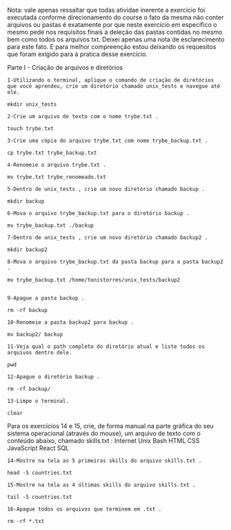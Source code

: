 Nota: vale apenas ressaltar que todas atividae inerente a exercício foi executada conforme direcionamento do course
o fato da mesma não conter arquivos ou pastas é exatamente por que neste exercício em específico o mesmo pede nos 
requisitos finais a deleção das pastas contidas no mesmo bem como todos os arquivos txt. Deixei apenas uma nota de
esclarecimento para este fato. E para melhor compreenção estou deixando os requesitos que foram exigido para à pratica
desse exercício.

 Parte I - Criação de arquivos e diretórios


    1-Utilizando o terminal, aplique o comando de criação de diretórios que você aprendeu, crie um diretório chamado unix_tests e navegue até ele.

    mkdir unix_tests

    2-Crie um arquivo de texto com o nome trybe.txt .
    
    touch trybe.txt 

    3-Crie uma cópia do arquivo trybe.txt com nome trybe_backup.txt .
 
    cp trybe.txt trybe_backup.txt

    4-Renomeie o arquivo trybe.txt .

    mv trybe.txt trybe_renomeado.txt

    5-Dentro de unix_tests , crie um novo diretório chamado backup .

    mkdir backup
    
    6-Mova o arquivo trybe_backup.txt para o diretório backup .

    mv trybe_backup.txt ./backup 

    7-Dentro de unix_tests , crie um novo diretório chamado backup2 .

    mkdir backup2

    8-Mova o arquivo trybe_backup.txt da pasta backup para a pasta backup2 .

    mv trybe_backup.txt /home/tonistorres/unix_tests/backup2


    9-Apague a pasta backup .

    rm -rf backup

    10-Renomeie a pasta backup2 para backup .

    mv backup2/ backup

    11-Veja qual o path completo do diretório atual e liste todos os arquivos dentro dele.

    pwd

    12-Apague o diretório backup .

    rm -rf backup/

    13-Limpe o terminal.

    clear

Para os exercícios 14 e 15, crie, de forma manual na parte gráfica do seu sistema operacional (através do mouse), um arquivo de texto com o conteúdo abaixo, chamado skills.txt : 
    Internet
    Unix
    Bash
    HTML
    CSS
    JavaScript
    React
    SQL

    14-Mostre na tela as 5 primeiras skills do arquivo skills.txt .

    head -5 countries.txt 

    15-Mostre na tela as 4 últimas skills do arquivo skills.txt .

    tail -5 countries.txt 

    16-Apague todos os arquivos que terminem em .txt .

    rm -rf *.txt

